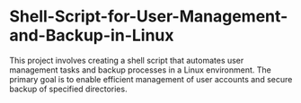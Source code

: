 # Shell-Script-for-User-Management-and-Backup-in-Linux
This project involves creating a shell script that automates user management tasks and backup processes in a Linux environment. The primary goal is to enable efficient management of user accounts and secure backup of specified directories.
